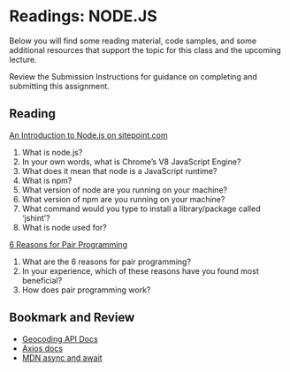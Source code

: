 # Readings: NODE.JS

Below you will find some reading material, code samples, and some additional resources that support the topic for this class and the upcoming lecture.

Review the Submission Instructions for guidance on completing and submitting this assignment.

## Reading

[An Introduction to Node.js on sitepoint.com](https://www.sitepoint.com/an-introduction-to-node-js/)

1. What is node.js?
2. In your own words, what is Chrome’s V8 JavaScript Engine?
3. What does it mean that node is a JavaScript runtime?
4. What is npm?
5. What version of node are you running on your machine?
6. What version of npm are you running on your machine?
7. What command would you type to install a library/package called ‘jshint’?
8. What is node used for?

[6 Reasons for Pair Programming](https://www.codefellows.org/blog/6-reasons-for-pair-programming/)

1. What are the 6 reasons for pair programming?
2. In your experience, which of these reasons have you found most beneficial?
3. How does pair programming work?

## Bookmark and Review

- [Geocoding API Docs](https://locationiq.com/)
- [Axios docs](https://www.npmjs.com/package/axios)
- [MDN async and await](https://developer.mozilla.org/en-US/docs/Learn/JavaScript/Asynchronous/Promises)
